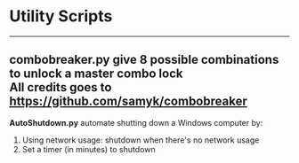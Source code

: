 # Utility Scripts
---
**combobreaker.py** give 8 possible combinations to unlock a master combo lock   
All credits goes to https://github.com/samyk/combobreaker   
---
**AutoShutdown.py** automate shutting down a Windows computer by:
1. Using network usage: shutdown when there's no network usage
2. Set a timer (in minutes) to shutdown
